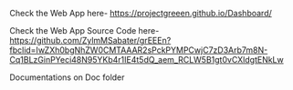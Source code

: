 Check the Web App here- https://projectgreeen.github.io/Dashboard/

Check the Web App Source Code here- https://github.com/ZylmMSabater/grEEEn?fbclid=IwZXh0bgNhZW0CMTAAAR2sPckPYMPCwjC7zD3Arb7m8N-Cq1BLzGinPYeci48N95YKb4r1IE4t5dQ_aem_RCLW5B1gt0vCXldgtENkLw

Documentations on Doc folder
